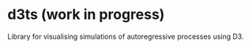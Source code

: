 # d3ts (work in progress)

Library for visualising simulations of autoregressive processes using D3. 
